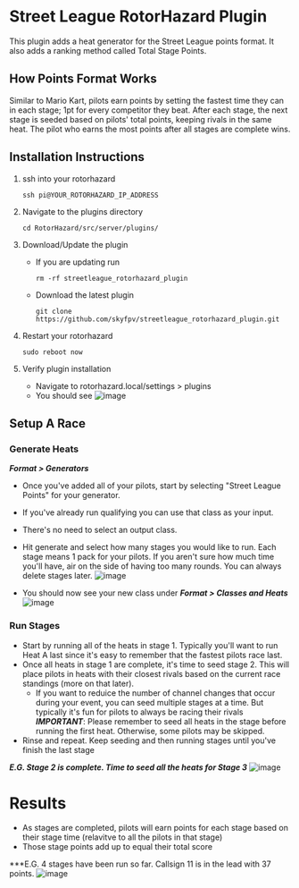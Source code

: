 # Street League RotorHazard Plugin
This plugin adds a heat generator for the Street League points format. It also adds a ranking method called Total Stage Points.

## How Points Format Works
Similar to Mario Kart, pilots earn points by setting the fastest time they can in each stage; 1pt for every competitor they beat. After each stage, the next stage is seeded based on pilots' total points, keeping rivals in the same heat. The pilot who earns the most points after all stages are complete wins.

## Installation Instructions
1. ssh into your rotorhazard

    ```ssh pi@YOUR_ROTORHAZARD_IP_ADDRESS```
2. Navigate to the plugins directory

    ```cd RotorHazard/src/server/plugins/```
4. Download/Update the plugin
    - If you are updating run

        ```rm -rf streetleague_rotorhazard_plugin```
    - Download the latest plugin

        ```git clone https://github.com/skyfpv/streetleague_rotorhazard_plugin.git```

5. Restart your rotorhazard

    ```sudo reboot now```
7. Verify plugin installation
    - Navigate to rotorhazard.local/settings > plugins
    - You should see
  ![image](https://github.com/skyfpv/streetleague_rotorhazard_plugin/assets/45609851/e5f5ea00-088d-48cc-a76e-dd0023c7f405)


## Setup A Race

### Generate Heats
***Format > Generators***

- Once you've added all of your pilots, start by selecting "Street League Points" for your generator.
- If you've already run qualifying you can use that class as your input.
- There's no need to select an output class.
- Hit generate and select how many stages you would like to run. Each stage means 1 pack for your pilots. If you aren't sure how much time you'll have, air on the side of having too many rounds. You can always delete stages later.
![image](https://github.com/skyfpv/streetleague_rotorhazard_plugin/assets/45609851/09dedc1b-4404-4cbe-acf1-f15de9d7c420)


- You should now see your new class under ***Format > Classes and Heats***
![image](https://github.com/skyfpv/streetleague_rotorhazard_plugin/assets/45609851/d68d6669-6356-4313-ae5f-f15a9a4bbb2b)

### Run Stages
- Start by running all of the heats in stage 1. Typically you'll want to run Heat A last since it's easy to remember that the fastest pilots race last.
- Once all heats in stage 1 are complete, it's time to seed stage 2. This will place pilots in heats with their closest rivals based on the current race standings (more on that later).
  - If you want to reduice the number of channel changes that occur during your event, you can seed multiple stages at a time. But typically it's fun for pilots to always be racing their rivals
***IMPORTANT***: Please remember to seed all heats in the stage before running the first heat. Otherwise, some pilots may be skipped.
- Rinse and repeat. Keep seeding and then running stages until you've finish the last stage

***E.G. Stage 2 is complete. Time to seed all the heats for Stage 3***
![image](https://github.com/skyfpv/streetleague_rotorhazard_plugin/assets/45609851/4b3a0e23-d8db-4624-8ff1-9e84cdd166c2)


# Results
- As stages are completed, pilots will earn points for each stage based on their stage time (relavitve to all the pilots in that stage)
- Those stage points add up to equal their total score

***E.G. 4 stages have been run so far. Callsign 11 is in the lead with 37 points.
![image](https://github.com/skyfpv/streetleague_rotorhazard_plugin/assets/45609851/15ac967e-3c79-41d2-9cf5-cb511bc29816)
